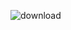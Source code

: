 ![download](https://user-images.githubusercontent.com/129249731/228434517-038662e6-a722-40b4-96f5-8fa010e79f7c.jpg)
